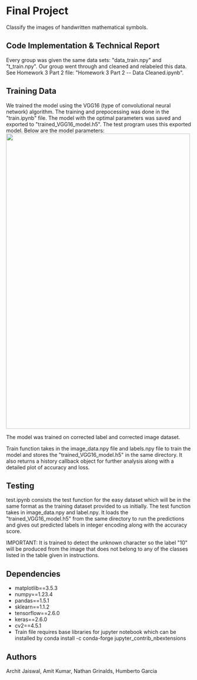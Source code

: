 # Final Project

Classify the images of handwritten mathematical symbols. 

## Code Implementation & Technical Report

Every group was given the same data sets: "data_train.npy" and "t_train.npy".
Our group went through and cleaned and relabeled this data. See Homework 3 Part 2 file: "Homework 3 Part 2 -- Data Cleaned.ipynb". 

## Training Data

We trained the model using the VGG16 (type of convolutional neural network) algorithm. The training and prepocessing was done in the "train.ipynb" file. The model with the optimal parameters was saved and exported to "trained_VGG16_model.h5". The test program uses this exported model.
Below are the model parameters:  
<img src="https://github.com/UF-EEL5840-F22/final-project---code-report-sosimple/blob/main/model_params.jpg" width="500" height="800">

The model was trained on corrected label and corrected image dataset.

Train function takes in the image_data.npy file and labels.npy file to train the model and stores the "trained_VGG16_model.h5" in the same directory. It also returns a history callback object for further analysis along with a detailed plot of accuracy and loss.

## Testing

test.ipynb consists the test function for the easy dataset which will be in the same format as the training dataset provided to us initially. The test function takes in image_data.npy and label.npy. It loads the "trained_VGG16_model.h5" from the same directory to run the predictions and gives out predicted labels in integer encoding along with the accuracy score. 

IMPORTANT: It is trained to detect the unknown character so the label "10" will be produced from the image that does not belong to any of the classes listed in the table given in instructions. 

## Dependencies

- matplotlib==3.5.3
- numpy==1.23.4
- pandas==1.5.1
- sklearn==1.1.2
- tensorflow==2.6.0
- keras==2.6.0
- cv2==4.5.1
- Train file requires base libraries for jupyter notebook which can be installed by conda install -c conda-forge jupyter_contrib_nbextensions
  

## Authors

Archit Jaiswal, Amit Kumar, Nathan Grinalds, Humberto Garcia
